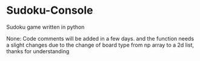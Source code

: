 # Sudoku-Console
Sudoku game written in python

None: Code comments will be added in a few days. and the function needs a slight changes due to the change of board type from np array to a 2d list, thanks for understanding
